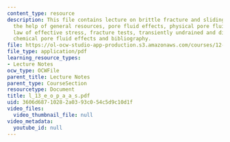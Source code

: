 ```yaml
---
content_type: resource
description: This file contains lecture on brittle fracture and sliding summary with
  the help of general resources, pore fluid effects, physical pore fluid effects,
  law of effective stress, fracture tests, transiently undrained and dilatancy hardening,
  chemical pore fluid effects and bibliography.
file: https://ol-ocw-studio-app-production.s3.amazonaws.com/courses/12-524-mechanical-properties-of-rocks-fall-2005/3606d68710282a0393c054c5d9c10d1f_l_13_e_o_p_a_a_s.pdf
file_type: application/pdf
learning_resource_types:
- Lecture Notes
ocw_type: OCWFile
parent_title: Lecture Notes
parent_type: CourseSection
resourcetype: Document
title: l_13_e_o_p_a_a_s.pdf
uid: 3606d687-1028-2a03-93c0-54c5d9c10d1f
video_files:
  video_thumbnail_file: null
video_metadata:
  youtube_id: null
---
```

